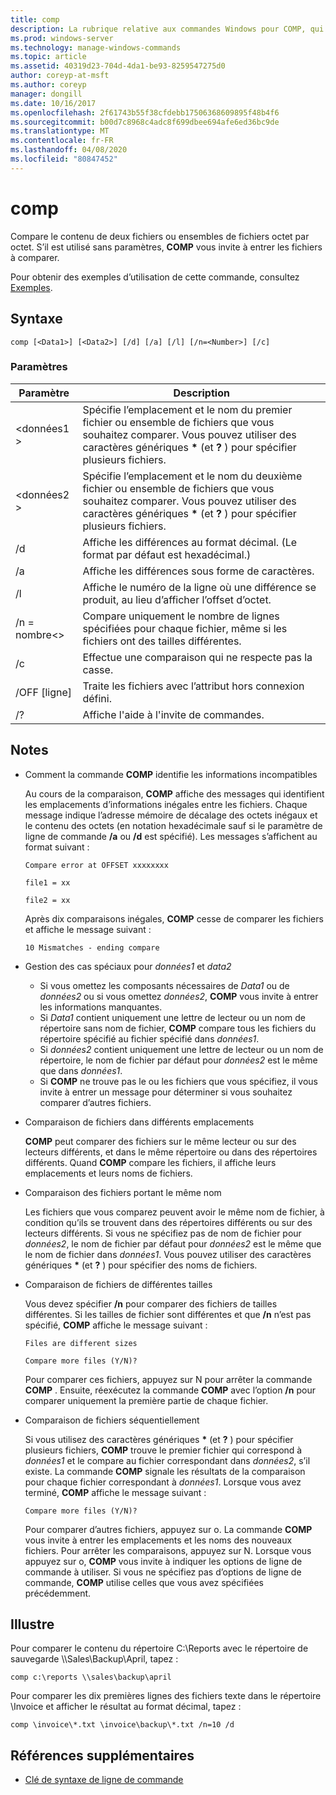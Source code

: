 ```yaml
---
title: comp
description: La rubrique relative aux commandes Windows pour COMP, qui compare le contenu de deux fichiers ou ensembles de fichiers octet par octet.
ms.prod: windows-server
ms.technology: manage-windows-commands
ms.topic: article
ms.assetid: 40319d23-704d-4da1-be93-8259547275d0
author: coreyp-at-msft
ms.author: coreyp
manager: dongill
ms.date: 10/16/2017
ms.openlocfilehash: 2f61743b55f38cfdebb17506368609895f48b4f6
ms.sourcegitcommit: b00d7c8968c4adc8f699dbee694afe6ed36bc9de
ms.translationtype: MT
ms.contentlocale: fr-FR
ms.lasthandoff: 04/08/2020
ms.locfileid: "80847452"
---
```

# <a name="comp"></a>comp

Compare le contenu de deux fichiers ou ensembles de fichiers octet par octet. S’il est utilisé sans paramètres, **COMP** vous invite à entrer les fichiers à comparer.

Pour obtenir des exemples d’utilisation de cette commande, consultez [Exemples](#BKMK_examples).

## <a name="syntax"></a>Syntaxe

```
comp [<Data1>] [<Data2>] [/d] [/a] [/l] [/n=<Number>] [/c]
```

### <a name="parameters"></a>Paramètres

|Paramètre|Description|
|---------|-----------|
|\<données1 >|Spécifie l’emplacement et le nom du premier fichier ou ensemble de fichiers que vous souhaitez comparer. Vous pouvez utiliser des caractères génériques **&#42;** (et **?** ) pour spécifier plusieurs fichiers.|
|\<données2 >|Spécifie l’emplacement et le nom du deuxième fichier ou ensemble de fichiers que vous souhaitez comparer. Vous pouvez utiliser des caractères génériques **&#42;** (et **?** ) pour spécifier plusieurs fichiers.|
|/d|Affiche les différences au format décimal. (Le format par défaut est hexadécimal.)|
|/a|Affiche les différences sous forme de caractères.|
|/l|Affiche le numéro de la ligne où une différence se produit, au lieu d’afficher l’offset d’octet.|
|/n = nombre\<>|Compare uniquement le nombre de lignes spécifiées pour chaque fichier, même si les fichiers ont des tailles différentes.|
|/c|Effectue une comparaison qui ne respecte pas la casse.|
|/OFF [ligne]|Traite les fichiers avec l’attribut hors connexion défini.|
|/?|Affiche l'aide à l'invite de commandes.|

## <a name="remarks"></a>Notes

-   Comment la commande **COMP** identifie les informations incompatibles

    Au cours de la comparaison, **COMP** affiche des messages qui identifient les emplacements d’informations inégales entre les fichiers. Chaque message indique l’adresse mémoire de décalage des octets inégaux et le contenu des octets (en notation hexadécimale sauf si le paramètre de ligne de commande **/a** ou **/d** est spécifié). Les messages s’affichent au format suivant :

    `Compare error at OFFSET xxxxxxxx`

    `file1 = xx`

    `file2 = xx`

    Après dix comparaisons inégales, **COMP** cesse de comparer les fichiers et affiche le message suivant :

    `10 Mismatches - ending compare`
-   Gestion des cas spéciaux pour *données1* et *data2*  
    -   Si vous omettez les composants nécessaires de *Data1* ou de *données2* ou si vous omettez *données2*, **COMP** vous invite à entrer les informations manquantes.
    -   Si *Data1* contient uniquement une lettre de lecteur ou un nom de répertoire sans nom de fichier, **COMP** compare tous les fichiers du répertoire spécifié au fichier spécifié dans *données1*.
    -   Si *données2* contient uniquement une lettre de lecteur ou un nom de répertoire, le nom de fichier par défaut pour *données2* est le même que dans *données1*.
    -   Si **COMP** ne trouve pas le ou les fichiers que vous spécifiez, il vous invite à entrer un message pour déterminer si vous souhaitez comparer d’autres fichiers.
-   Comparaison de fichiers dans différents emplacements

    **COMP** peut comparer des fichiers sur le même lecteur ou sur des lecteurs différents, et dans le même répertoire ou dans des répertoires différents. Quand **COMP** compare les fichiers, il affiche leurs emplacements et leurs noms de fichiers.
-   Comparaison des fichiers portant le même nom

    Les fichiers que vous comparez peuvent avoir le même nom de fichier, à condition qu’ils se trouvent dans des répertoires différents ou sur des lecteurs différents. Si vous ne spécifiez pas de nom de fichier pour *données2*, le nom de fichier par défaut pour *données2* est le même que le nom de fichier dans *données1*. Vous pouvez utiliser des caractères génériques **&#42;** (et **?** ) pour spécifier des noms de fichiers.
-   Comparaison de fichiers de différentes tailles

    Vous devez spécifier **/n** pour comparer des fichiers de tailles différentes. Si les tailles de fichier sont différentes et que **/n** n’est pas spécifié, **COMP** affiche le message suivant :

    `Files are different sizes`

    `Compare more files (Y/N)?`

    Pour comparer ces fichiers, appuyez sur N pour arrêter la commande **COMP** . Ensuite, réexécutez la commande **COMP** avec l’option **/n** pour comparer uniquement la première partie de chaque fichier.
-   Comparaison de fichiers séquentiellement

    Si vous utilisez des caractères génériques **&#42;** (et **?** ) pour spécifier plusieurs fichiers, **COMP** trouve le premier fichier qui correspond à *données1* et le compare au fichier correspondant dans *données2*, s’il existe. La commande **COMP** signale les résultats de la comparaison pour chaque fichier correspondant à *données1*. Lorsque vous avez terminé, **COMP** affiche le message suivant :

    `Compare more files (Y/N)?`

    Pour comparer d’autres fichiers, appuyez sur o. La commande **COMP** vous invite à entrer les emplacements et les noms des nouveaux fichiers. Pour arrêter les comparaisons, appuyez sur N. Lorsque vous appuyez sur o, **COMP** vous invite à indiquer les options de ligne de commande à utiliser. Si vous ne spécifiez pas d’options de ligne de commande, **COMP** utilise celles que vous avez spécifiées précédemment.

## <a name="examples"></a><a name=BKMK_examples></a>Illustre

Pour comparer le contenu du répertoire C:\Reports avec le répertoire de sauvegarde \\\\Sales\Backup\April, tapez :
```
comp c:\reports \\sales\backup\april
```
Pour comparer les dix premières lignes des fichiers texte dans le répertoire \Invoice et afficher le résultat au format décimal, tapez :
```
comp \invoice\*.txt \invoice\backup\*.txt /n=10 /d
```

## <a name="additional-references"></a>Références supplémentaires

- [Clé de syntaxe de ligne de commande](command-line-syntax-key.md)